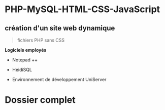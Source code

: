# PHP-MySQL-HTML-CSS-JavaScript

## création d'un site web dynamique

> fichiers PHP sans CSS


**Logiciels employés**

+ Notepad ++

+ HeidiSQL

+ Environnement de développement UniServer

# Dossier complet
